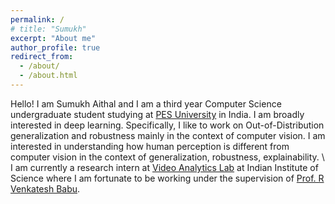 ```yaml
---
permalink: /
# title: "Sumukh"
excerpt: "About me"
author_profile: true
redirect_from: 
  - /about/
  - /about.html
---
```


Hello! I am Sumukh Aithal and I am a third year Computer Science undergraduate student studying at [PES University](https://www.pes.edu) in India.
I am broadly interested in deep learning. Specifically, I like to work on Out-of-Distribution generalization and robustness mainly in the context of computer vision. I am interested in understanding how human perception is different from computer vision in the context of generalization, robustness, explainability. \\
I am currently a research intern at [Video Analytics Lab](https://val.cds.iisc.ac.in/) at Indian Institute of Science where I am fortunate to be working under the supervision of [Prof. R Venkatesh Babu](http://cds.iisc.ac.in/faculty/venky/). 
